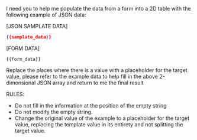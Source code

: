 I need you to help me populate the data from a form into a 2D table with the following example of JSON data:

[JSON SAMPLATE DATA]

```json
{{samplate_data}}
```

[FORM DATA]

```
{{form_data}}
```

Replace the places where there is a value with a placeholder for the target value, please refer to the example data to help fill in the above 2-dimensional JSON array and return to me the final result

RULES:

- Do not fill in the information at the position of the empty string
- Do not modify the empty string.
- Change the original value of the example to a placeholder for the target value, replacing the template value in its entirety and not splitting the target value.

